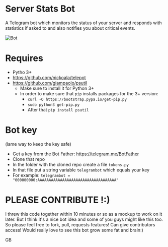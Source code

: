 # Server Stats Bot

A Telegram bot which monitors the status of your server and responds with statistics if asked to and also notifies you about critical events.

![Bot](http://i.imgur.com/RnVdXlB.png)

# Requires

* Pytho 3+
* https://github.com/nickoala/telepot
* https://github.com/giampaolo/psutil
    * Make sure to install it for Python 3+
    * In order to make sure that `pip` installs packages for the 3+ version:
        * `curl -O https://bootstrap.pypa.io/get-pip.py`
        * `sudo python3 get-pip.py`
        * After that `pip install psutil`
        

# Bot key
(lame way to keep the key safe)

* Get a key from the Bot Father: https://telegram.me/BotFather
* Clone that repo
* In the folder with the cloned repo create a file `tokens.py`
* In that file put a string variable `telegrambot` which equals your key
 * For example: `telegrambot = "000000000:AAAAAAAAAAAAAAAAAAAAAAAAAAAAAAAAAAA"`
 
# PLEASE CONTRIBUTE !:)
 I threw this code together within 10 minutes or so as a mockup to work on it later. But I think it's a nice bot idea and some of you guys might like this too. So please feel free to fork, pull, requests features!
 Can give contributors access!
 Would really love to see this bot grow some fat and brain:)
 
 
 GB
